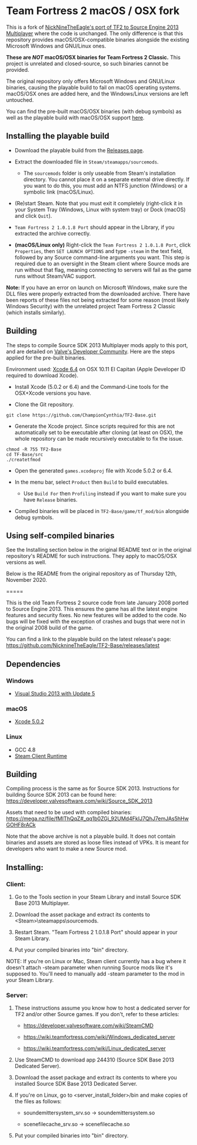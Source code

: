 Team Fortress 2
macOS / OSX fork
=====

This is a fork of [NickNineTheEagle's port of TF2 to Source Engine 2013 Multiplayer](https://github.com/NicknineTheEagle/TF2-Base) where the code is unchanged. The only difference is that this repository provides macOS/OSX-compatible binaries alongside the existing Microsoft Windows and GNU/Linux ones.

**These are *NOT* macOS/OSX binaries for Team Fortress 2 Classic.** This project is unrelated and closed-source, so such binaries cannot be provided.

The original repository only offers Microsoft Windows and GNU/Linux binaries, causing the playable build to fail on macOS operating systems. macOS/OSX ones are added here, and the Windows/Linux versions are left untouched.

You can find the pre-built macOS/OSX binaries (with debug symbols) as well as the playable build with macOS/OSX support [here](https://github.com/ChampionCynthia/TF2-Base/releases). 

## Installing the playable build

* Download the playable build from the [Releases page](https://github.com/ChampionCynthia/TF2-Base/releases).

* Extract the downloaded file in `Steam/steamapps/sourcemods`.
    - The `sourcemods` folder is only useable from Steam's installation directory. You cannot place it on a separate external drive directly. If you want to do this, you must add an NTFS junction (Windows) or a symbolic link (macOS/Linux).

* (Re)start Steam. Note that you must exit it completely (right-click it in your System Tray (Windows, Linux with system tray) or Dock (macOS) and click `Quit`).

* `Team Fortress 2 1.0.1.8 Port` should appear in the Library, if you extracted the archive correctly.

* **(macOS/Linux only)** Right-click the `Team Fortress 2 1.0.1.8 Port`, click `Properties`, then `SET LAUNCH OPTIONS` and type `-steam` in the text field, followed by any Source command-line arguments you want. This step is required due to an oversight in the Steam client where Source mods are run without that flag, meaning connecting to servers will fail as the game runs without Steam/VAC support.

**Note:** If you have an error on launch on Microsoft Windows, make sure the DLL files were properly extracted from the downloaded archive. There have been reports of these files not being extracted for some reason (most likely Windows Security) with the unrelated project Team Fortress 2 Classic (which installs similarly).

## Building

The steps to compile Source SDK 2013 Multiplayer mods apply to this port, and are detailed on [Valve's Developer Community](https://developer.valvesoftware.com/wiki/Source_SDK_2013). Here are the steps applied for the pre-built binaries.

Environment used: [Xcode 6.4](https://developer.apple.com/downloads/more) on OSX 10.11 El Capitan (Apple Developer ID required to download Xcode).

* Install Xcode (5.0.2 or 6.4) and the Command-Line tools for the OSX+Xcode versions you have.

* Clone the Git repository.

```
git clone https://github.com/ChampionCynthia/TF2-Base.git
```

* Generate the Xcode project. Since scripts required for this are not automatically set to be executable after cloning (at least on OSX), the whole repository can be made recursively executable to fix the issue.

```
chmod -R 755 TF2-Base
cd TF-Base/src
./createtfmod
```

* Open the generated `games.xcodeproj` file with Xcode 5.0.2 or 6.4.

* In the menu bar, select `Product` then `Build` to build executables.
    - Use `Build For` then `Profiling` instead if you want to make sure you have `Release` binaries.

* Compiled binaries will be placed in `TF2-Base/game/tf_mod/bin` alongside debug symbols.

## Using self-compiled binaries

See the Installing section below in the original README text or in the original repository's README for such instructions. They apply to macOS/OSX versions as well.

Below is the README from the original repository as of Thursday 12th, November 2020.  

=====

This is the old Team Fortress 2 source code from late January 2008 ported to Source Engine 2013. This ensures the game has all the latest engine features and security fixes. No new features will be added to the code. No bugs will be fixed with the exception of crashes and bugs that were not in the original 2008 build of the game.

You can find a link to the playable build on the latest release's page: https://github.com/NicknineTheEagle/TF2-Base/releases/latest

## Dependencies

### Windows
* [Visual Studio 2013 with Update 5](https://visualstudio.microsoft.com/vs/older-downloads/)

### macOS
* [Xcode 5.0.2](https://developer.apple.com/downloads/more)

### Linux
* GCC 4.8
* [Steam Client Runtime](http://media.steampowered.com/client/runtime/steam-runtime-sdk_latest.tar.xz)

## Building

Compiling process is the same as for Source SDK 2013. Instructions for building Source SDK 2013 can be found here: https://developer.valvesoftware.com/wiki/Source_SDK_2013

Assets that need to be used with compiled binaries: https://mega.nz/file/fMIThQqZ#_qq1b0ZGj_92UMd4FkIJ7QhJ7emJAs5hHwGOHF8rACk

Note that the above archive is not a playable build. It does not contain binaries and assets are stored as loose files instead of VPKs. It is meant for developers who want to make a new Source mod.

## Installing:

### Client:

1. Go to the Tools section in your Steam Library and install Source SDK Base 2013 Multiplayer. 

2. Download the asset package and extract its contents to \<Steam>\steamapps\sourcemods.

3. Restart Steam. "Team Fortress 2 1.0.1.8 Port" should appear in your Steam Library.

4. Put your compiled binaries into "bin" directory.

NOTE: If you're on Linux or Mac, Steam client currently has a bug where it doesn't attach -steam parameter when running Source mods like it's supposed to. You'll need to manually add -steam parameter to the mod in your Steam Library.

### Server:

1. These instructions assume you know how to host a dedicated server for TF2 and/or other Source games. If you don't, refer to these articles:

   * https://developer.valvesoftware.com/wiki/SteamCMD
   
   * https://wiki.teamfortress.com/wiki/Windows_dedicated_server 
   
   * https://wiki.teamfortress.com/wiki/Linux_dedicated_server 

2. Use SteamCMD to download app 244310 (Source SDK Base 2013 Dedicated Server).

3. Download the asset package and extract its contents to where you installed Source SDK Base 2013 Dedicated Server.

4. If you're on Linux, go to \<server_install_folder>/bin and make copies of the files as follows:

   * soundemittersystem_srv.so -> soundemittersystem.so

   * scenefilecache_srv.so -> scenefilecache.so
   
5. Put your compiled binaries into "bin" directory.
